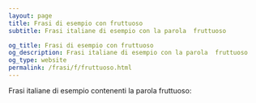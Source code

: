 ```yaml
---
layout: page
title: Frasi di esempio con fruttuoso 
subtitle: Frasi italiane di esempio con la parola  fruttuoso

og_title: Frasi di esempio con fruttuoso 
og_description: Frasi italiane di esempio con la parola  fruttuoso
og_type: website
permalink: /frasi/f/fruttuoso.html
---
```


Frasi italiane di esempio contenenti la parola fruttuoso:


